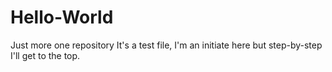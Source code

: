 # Hello-World
Just more one repository
It's a test file, I'm an initiate here but step-by-step I'll get to the top.
